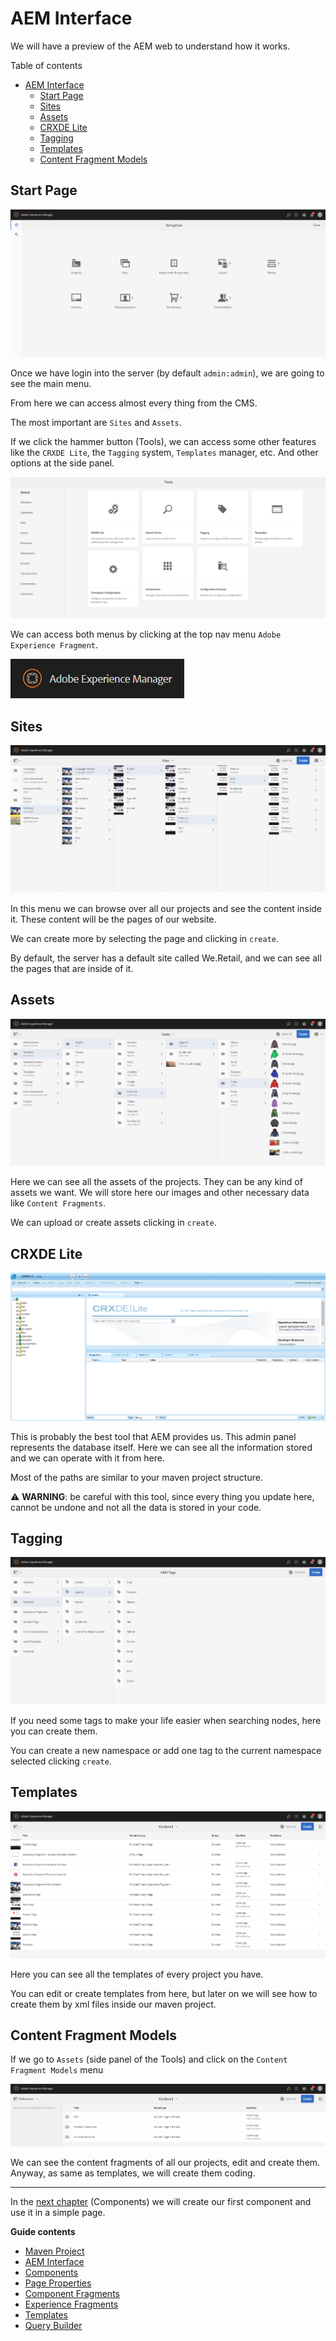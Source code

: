 # AEM Interface

We will have a preview of the AEM web to understand how it works.

Table of contents

- [AEM Interface](#aem-interface)
  - [Start Page](#start-page)
  - [Sites](#sites)
  - [Assets](#assets)
  - [CRXDE Lite](#crxde-lite)
  - [Tagging](#tagging)
  - [Templates](#templates)
  - [Content Fragment Models](#content-fragment-models)

## Start Page

![aem_start](assets/aem_start.png)

Once we have login into the server (by default `admin:admin`), we are going to see the main menu.

From here we can access almost every thing from the CMS.

The most important are `Sites` and `Assets`.

If we click the hammer button (Tools), we can access some other features like the `CRXDE Lite`, the `Tagging` system, `Templates` manager, etc. And other options at the side panel.

![aem_tools](assets/aem_tools.png)

We can access both menus by clicking at the top nav menu `Adobe Experience Fragment`.

![aem_menu](assets/aem_menu.png)

## Sites

![aem_sites](assets/aem_sites.png)

In this menu we can browse over all our projects and see the content inside it. These content will be the pages of our website.

We can create more by selecting the page and clicking in `create`.

By default, the server has a default site called We.Retail, and we can see all the pages that are inside of it.

## Assets

![aem_assets](assets/aem_assets.png)

Here we can see all the assets of the projects. They can be any kind of assets we want. We will store here our images and other necessary data like `Content Fragments`.

We can upload or create assets clicking in `create`.

## CRXDE Lite

![aem_crxde](assets/aem_crxde.png)

This is probably the best tool that AEM provides us. This admin panel represents the database itself. Here we can see all the information stored and we can operate with it from here.

Most of the paths are similar to your maven project structure.

&#9888; **WARNING**: be careful with this tool, since every thing you update here, cannot be undone and not all the data is stored in your code.

## Tagging

![aem_tags](assets/aem_tags.png)

If you need some tags to make your life easier when searching nodes, here you can create them.

You can create a new namespace or add one tag to the current namespace selected clicking `create`.

## Templates

![aem_templates](assets/aem_templates.png)

Here you can see all the templates of every project you have.

You can edit or create templates from here, but later on we will see how to create them by xml files inside our maven project.

## Content Fragment Models

If we go to `Assets` (side panel of the Tools) and click on the `Content Fragment Models` menu

![aem_cf](assets/aem_cf.png)

We can see the content fragments of all our projects, edit and create them. Anyway, as same as templates, we will create them coding.

---

In the [next chapter](../3_components/Readme.md) (Components) we will create our first component and use it in a simple page.

**Guide contents**
- [Maven Project](../1_maven_project/Readme.md)
- [AEM Interface](../2_aem_interface/Readme.md)
- [Components](../3_components/Readme.md)
- [Page Properties](../4_page_properties/Readme.md)
- [Component Fragments](../5_component_fragments/Readme.md)
- [Experience Fragments](../6_experience_fragments/Readme.md)
- [Templates](../7_templates/Readme.md)
- [Query Builder](../8_query_builder/Readme.md)